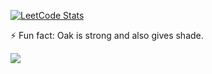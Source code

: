 [![LeetCode Stats](https://leetcard.jacoblin.cool/Sea-n?theme=nord&font=Noto%20Sans&ext=contest)](https://leetcode.com/u/Sea-n/)

⚡ Fun fact: Oak is strong and also gives shade.

![](https://github-readme-stats.vercel.app/api?username=Sea-n&theme=vue-dark&show_icons=true&count_private=true)
